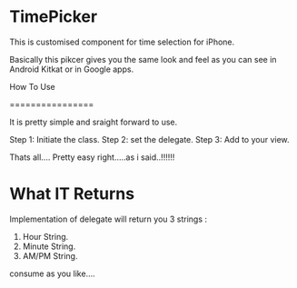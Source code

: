 TimePicker
==========

This is customised component for time selection for iPhone.

Basically this pikcer gives you the same look and feel as you can see in Android Kitkat or in Google apps.

How To Use

================

It is pretty simple and sraight forward to use.

Step 1: Initiate the class.
Step 2: set the delegate.
Step 3: Add to your view.

Thats all.... Pretty easy right.....as i said..!!!!!!

What IT Returns
=======================

Implementation of delegate will return you 3 strings :

1. Hour String.
2. Minute String.
3. AM/PM String.


consume as you like....


